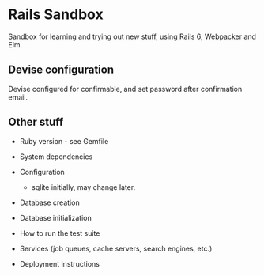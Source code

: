 # Rails Sandbox

Sandbox for learning and trying out new stuff, using Rails 6, Webpacker and Elm.

## Devise configuration

Devise configured for confirmable, and set password after confirmation email.

## Other stuff
* Ruby version - see Gemfile

* System dependencies

* Configuration
  - sqlite initially, may change later.

* Database creation

* Database initialization

* How to run the test suite

* Services (job queues, cache servers, search engines, etc.)

* Deployment instructions
